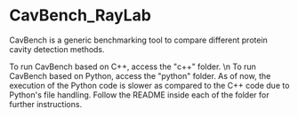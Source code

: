 # CavBench_RayLab
CavBench is a generic benchmarking tool to compare different protein cavity detection methods.

To run CavBench based on C++, access the "c++" folder. \n
To run CavBench based on Python, access the "python" folder. As of now, the execution of the Python code is slower as compared to the C++ code due to Python's file handling.
Follow the README inside each of the folder for further instructions.
